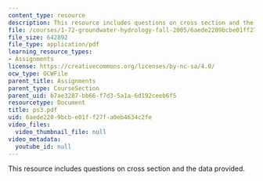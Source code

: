 ```yaml
---
content_type: resource
description: This resource includes questions on cross section and the data provided.
file: /courses/1-72-groundwater-hydrology-fall-2005/6aede2209bcbe01ff27fa0eb4634c2fe_ps3.pdf
file_size: 642892
file_type: application/pdf
learning_resource_types:
- Assignments
license: https://creativecommons.org/licenses/by-nc-sa/4.0/
ocw_type: OCWFile
parent_title: Assignments
parent_type: CourseSection
parent_uid: b7ae3287-bb66-f7d3-5a1a-6d192ceeb6f5
resourcetype: Document
title: ps3.pdf
uid: 6aede220-9bcb-e01f-f27f-a0eb4634c2fe
video_files:
  video_thumbnail_file: null
video_metadata:
  youtube_id: null
---
```

This resource includes questions on cross section and the data provided.